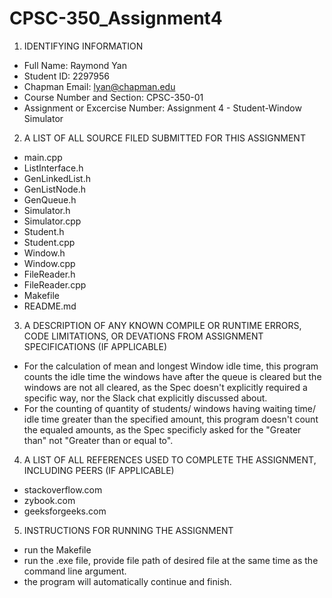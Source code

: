 # CPSC-350_Assignment4

1. IDENTIFYING INFORMATION
- Full Name: Raymond Yan
- Student ID: 2297956 
- Chapman Email: lyan@chapman.edu
- Course Number and Section: CPSC-350-01
- Assignment or Excercise Number: Assignment 4 - Student-Window Simulator

2. A LIST OF ALL SOURCE FILED SUBMITTED FOR THIS ASSIGNMENT
- main.cpp
- ListInterface.h
- GenLinkedList.h
- GenListNode.h
- GenQueue.h
- Simulator.h
- Simulator.cpp
- Student.h
- Student.cpp
- Window.h
- Window.cpp
- FileReader.h
- FileReader.cpp
- Makefile
- README.md

3. A DESCRIPTION OF ANY KNOWN COMPILE OR RUNTIME ERRORS, CODE LIMITATIONS, OR DEVATIONS FROM ASSIGNMENT SPECIFICATIONS (IF APPLICABLE)
- For the calculation of mean and longest Window idle time, this program counts the idle time the windows have after the queue is cleared but the windows are
not all cleared, as the Spec doesn't explicitly required a specific way, nor the Slack chat explicitly discussed about. 
- For the counting of quantity of students/ windows having waiting time/ idle time greater than the specified amount, this program doesn't count the equaled 
amounts, as the Spec specificly asked for the "Greater than" not "Greater than or equal to". 

4. A LIST OF ALL REFERENCES USED TO COMPLETE THE ASSIGNMENT, INCLUDING PEERS (IF APPLICABLE)
- stackoverflow.com
- zybook.com
- geeksforgeeks.com

5. INSTRUCTIONS FOR RUNNING THE ASSIGNMENT
- run the Makefile
- run the .exe file, provide file path of desired file at the same time as the command line argument. 
- the program will automatically continue and finish. 




